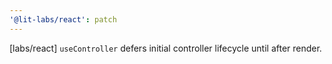 ```yaml
---
'@lit-labs/react': patch
---
```


[labs/react] `useController` defers initial controller lifecycle until after render.
